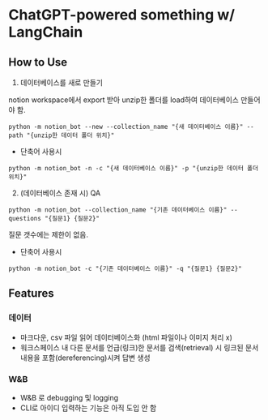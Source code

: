 # ChatGPT-powered something w/ LangChain 

## How to Use

1. 데이터베이스를 새로 만들기

notion workspace에서 export 받아 unzip한 폴더를 load하여 데이터베이스 만들어야 함.

`python -m notion_bot --new --collection_name "{새 데이터베이스 이름}" --path "{unzip한 데이터 폴더 위치}" `

- 단축어 사용시

`python -m notion_bot -n -c "{새 데이터베이스 이름}" -p "{unzip한 데이터 폴더 위치}"`


2. (데이터베이스 존재 시) QA

`python -m notion_bot --collection_name "{기존 데이터베이스 이름}" --questions "{질문1} {질문2}"`

질문 갯수에는 제한이 없음.

- 단축어 사용시

`python -m notion_bot -c "{기존 데이터베이스 이름}" -q "{질문1} {질문2}"`

## Features
### 데이터
- 마크다운, csv 파일 읽어 데이터베이스화 (html 파일이나 이미지 처리 x)
- 워크스페이스 내 다른 문서를 언급(링크)한 문서를 검색(retrieval) 시 링크된 문서 내용을 포함(dereferencing)시켜 답변 생성

### W&B
- W&B 로 debugging 및 logging
- CLI로 아이디 입력하는 기능은 아직 도입 안 함
